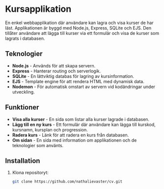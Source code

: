 # Kursapplikation

En enkel webbapplikation där användare kan lagra och visa kurser de har läst. Applikationen är byggd med Node.js, Express, SQLite och EJS. Den tillåter användare att lägga till kurser via ett formulär och visa de kurser som lagrats i databasen.

## Teknologier

- **Node.js** - Används för att skapa servern.
- **Express** - Hanterar routing och serverlogik.
- **SQLite** - En lättviktig databas för lagring av kursinformation.
- **EJS** - Template engine för att rendera HTML med dynamisk data.
- **Nodemon** - För automatisk omstart av servern vid kodändringar under utveckling.

## Funktioner

- **Visa alla kurser** - En sida som listar alla kurser lagrade i databasen.
- **Lägg till en ny kurs** - Ett formulär där användare kan lägga till kurskod, kursnamn, kursplan och progression.
- **Radera kurs** - Länk för att radera en kurs från databasen.
- **Om sidan** - En sida med information om applikationen och de teknologier som använts.

## Installation

1. Klona repositoryt:
   ```bash
   git clone https://github.com/nathalievaster/cv.git
